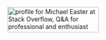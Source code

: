 
<a href="https://stackoverflow.com/users/12704/michael-easter"><img src="https://stackoverflow.com/users/flair/12704.png" width="208" height="58" alt="profile for Michael Easter at Stack Overflow, Q&amp;A for professional and enthusiast programmers" title="profile for Michael Easter at Stack Overflow, Q&amp;A for professional and enthusiast programmers"></a>

<!--
**codetojoy/codetojoy** is a ✨ _special_ ✨ repository because its `README.md` (this file) appears on your GitHub profile.

Here are some ideas to get you started:

- 🔭 I’m currently working on ...
- 🌱 I’m currently learning ...
- 👯 I’m looking to collaborate on ...
- 🤔 I’m looking for help with ...
- 💬 Ask me about ...
- 📫 How to reach me: ...
- 😄 Pronouns: ...
- ⚡ Fun fact: ...
-->
